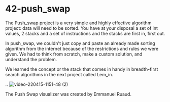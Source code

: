 # 42-push_swap
The Push_swap project is a very simple and highly effective algorithm project: data will need to be sorted. You have at your disposal a set of int values, 2 stacks and a set of instructions and the stacks are first in, first out.

In push_swap, we couldn't just copy and paste an already made sorting algorithm from the internet because of the restrictions and rules we were given. We had to think from scratch, make a custom solution, and understand the problem.

We learned the concept or the stack that comes in handy in breadth-first search algorithms in the next project called Lem_in.

..
![video-220415-1151-48 (2)](https://user-images.githubusercontent.com/96283427/163557629-f971e729-ceaf-4ebd-903b-05392e02bbd5.gif)

The Push Swap visualizer was created by Emmanuel Ruaud.
